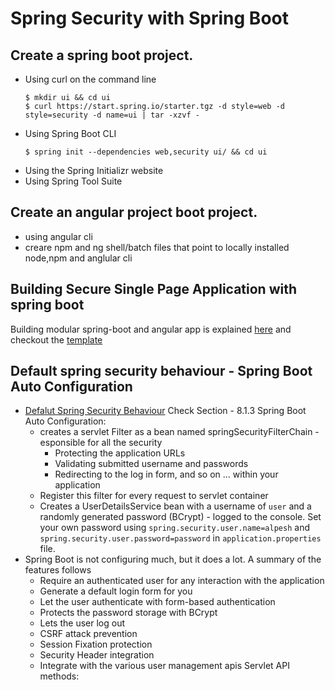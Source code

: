 # Spring Security with Spring Boot

##  Create a spring boot project.
* Using curl on the command line
    ```
    $ mkdir ui && cd ui
    $ curl https://start.spring.io/starter.tgz -d style=web -d style=security -d name=ui | tar -xzvf -
    ```
* Using Spring Boot CLI
    ```
    $ spring init --dependencies web,security ui/ && cd ui
    ```
* Using the Spring Initializr website
* Using Spring Tool Suite

## Create an angular project boot project.
* using angular cli
* creare npm and ng shell/batch files that point to locally installed node,npm and anglular cli
  
 ## Building Secure Single Page Application with spring boot 
Building modular spring-boot and angular app is explained [here](https://github.com/CodeAlpesh/java/blob/master/spring-boot-angular-integration/templateapp/template-app.pdf) and checkout the  [template](https://github.com/CodeAlpesh/java/tree/master/spring-boot-angular-integration/templateapp)

## Default spring security behaviour - Spring Boot Auto Configuration
* [Defalut Spring Security Behaviour](https://docs.spring.io/spring-security/site/docs/current/reference/html/hello-spring-security.html) Check Section - 8.1.3 Spring Boot Auto Configuration:  
    *  creates a servlet Filter as a bean named springSecurityFilterChain - esponsible for all the security 
        * Protecting the application URLs
        * Validating submitted username and passwords
        * Redirecting to the log in form, and so on ...  within your application
    * Register this filter for every request to servlet container
    * Creates a UserDetailsService bean with a username of `user` and a randomly generated password (BCrypt) - logged to the console. Set your own password using `spring.security.user.name=alpesh` and `spring.security.user.password=password` in `application.properties` file.
* Spring Boot is not configuring much, but it does a lot. A summary of the features follows
    * Require an authenticated user for any interaction with the application
    * Generate a default login form for you
    * Let the user authenticate with form-based authentication
    * Protects the password storage with BCrypt
    * Lets the user log out
    * CSRF attack prevention
    * Session Fixation protection
    * Security Header integration
    * Integrate with the various user management apis Servlet API methods:

